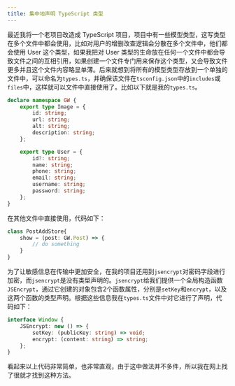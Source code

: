 ```yaml
---
title: 集中地声明 TypeScript 类型
---
```


最近我将一个老项目改造成 TypeScript 项目，项目中有一些模型类型，这写类型在多个文件中都会使用，比如对用户的增删改查逻辑会分散在多个文件中，他们都会使用 User 这个类型，如果我把对 User 类型的生命放在任何一个文件中都会导致文件之间的互相引用，如果创建一个文件专门用来保存这个类型，又会导致文件更多并且这个文件内容略显单薄。后来就想到将所有的模型类型存放到一个单独的文件中，可以命名为`types.ts`，并确保该文件在`tsconfig.json`中的`includes`或`files`中，这样就可以文件中直接使用了。比如以下就是我的`types.ts`。
```ts
declare namespace GW {
    export type Image = {
        id: string;
        url: string;
        alt: string;
        description: string;
    };

    export type User = {
        id?: string;
        name: string;
        phone: string;
        email: string;
        username: string;
        password: string;
    };
}
```
在其他文件中直接使用，代码如下：
```ts
class PostAddStore{
    show = (post: GW.Post) => {
        // do something
    }
}
```

为了让敏感信息在传输中更加安全，在我的项目还用到`jsencrypt`对密码字段进行加密，而`jsencrypt`是没有类型声明的。`jsencrypt`给我们提供一个全局构造函数`JSEncrypt`，通过它创建的对象包含2个函数属性，分别是`setKey`和`encrypt`，以及这两个函数的类型声明。根据这些信息我在`types.ts`文件中对它进行了声明，代码如下：
```ts
interface Window {
    JSEncrypt: new () => {
        setKey: (publicKey: string) => void;
        encrypt: (content: string) => string;
    };
}
```
看起来以上代码非常简单，也非常直观，由于这中做法并不多件，所以我在网上找了很就才找到这种方法。